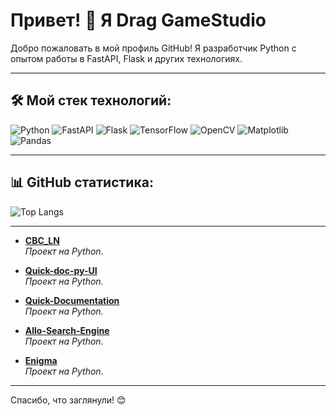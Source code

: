# Привет! 👋 Я Drag GameStudio
Добро пожаловать в мой профиль GitHub! Я разработчик Python с опытом работы в FastAPI, Flask и других технологиях.

---

## 🛠 Мой стек технологий:
![Python](https://img.shields.io/badge/Python-3776AB?style=for-the-badge&logo=python&logoColor=white)
![FastAPI](https://img.shields.io/badge/FastAPI-005571?style=for-the-badge&logo=fastapi&logoColor=white)
![Flask](https://img.shields.io/badge/Flask-000000?style=for-the-badge&logo=flask&logoColor=white)
![TensorFlow](https://img.shields.io/badge/TensorFlow-FF6F00?style=for-the-badge&logo=tensorflow&logoColor=white)
![OpenCV](https://img.shields.io/badge/OpenCV-5C3EE8?style=for-the-badge&logo=opencv&logoColor=white)
![Matplotlib](https://img.shields.io/badge/Matplotlib-004F8C?style=for-the-badge&logo=Matplotlib&logoColor=white)
![Pandas](https://img.shields.io/badge/Pandas-150458?style=for-the-badge&logo=pandas&logoColor=white)



---

## 📊 GitHub статистика:
![Top Langs](https://github-readme-stats.vercel.app/api/top-langs/?username=Drag-GameStudio&layout=compact&theme=dark)

---

- **[CBC_LN](https://github.com/Drag-GameStudio/CBC_LN)**  
  *Проект на Python.*

- **[Quick-doc-py-UI](https://github.com/Drag-GameStudio/Quick-doc-py-UI)**  
  *Проект на Python.*

- **[Quick-Documentation](https://github.com/Drag-GameStudio/Quick-Documentation)**  
  *Проект на Python.*

- **[Allo-Search-Engine](https://github.com/Drag-GameStudio/Allo-Search-Engine)**  
  *Проект на Python.*

- **[Enigma](https://github.com/Drag-GameStudio/Enigma)**  
  *Проект на Python.*
---

Спасибо, что заглянули! 😊
